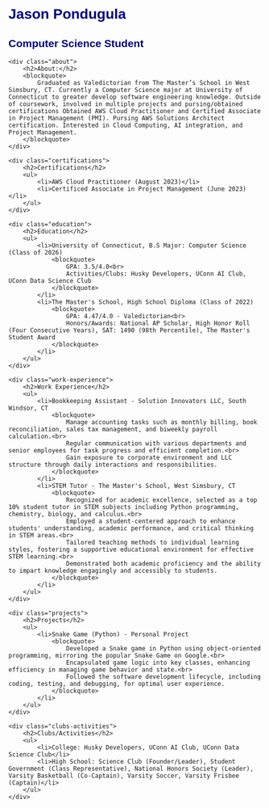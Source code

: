 <!DOCTYPE html>
<html>
<head>
    <title>Jason Pondugula - Computer Science Student</title>
    <style>
        body {
            font-family: Arial, sans-serif;
        }
        h1, h2 {
            color: navy;
        }
        .about, .education, .work-experience, .projects, .certifications, .clubs-activities {
            margin-bottom: 20px;
        }
        blockquote {
            border-left: 3px solid #ccc;
            padding-left: 10px;
            color: #666;
        }
        ul {
            list-style-type: none;
            padding-left: 0;
        }
        li {
            margin-bottom: 5px;
        }
    </style>
</head>
<body>
    <h1>Jason Pondugula</h1>
    <h2>Computer Science Student</h2>

    <div class="about">
        <h2>About:</h2>
        <blockquote>
            Graduated as Valedictorian from The Master’s School in West Simsbury, CT. Currently a Computer Science major at University of Connecticut to greater develop software engineering knowledge. Outside of coursework, involved in multiple projects and pursing/obtained certifications Obtained AWS Cloud Practitioner and Certified Associate in Project Management (PMI). Pursing AWS Solutions Architect certification. Interested in Cloud Computing, AI integration, and Project Management.
        </blockquote>
    </div>

    <div class="certifications">
        <h2>Certifications</h2>
        <ul>
            <li>AWS Cloud Practitioner (August 2023)</li>
            <li>Certificed Associate in Project Management (June 2023)</li>
        </ul>
    </div>

    <div class="education">
        <h2>Education</h2>
        <ul>
            <li>University of Connecticut, B.S Major: Computer Science (Class of 2026)
                <blockquote>
                    GPA: 3.5/4.0<br>
                    Activities/Clubs: Husky Developers, UConn AI Club, UConn Data Science Club
                </blockquote>
            </li>
            <li>The Master's School, High School Diploma (Class of 2022)
                <blockquote>
                    GPA: 4.47/4.0 - Valedictorian<br>
                    Honors/Awards: National AP Scholar, High Honor Roll (Four Consecutive Years), SAT: 1490 (98th Percentile), The Master's Student Award
                </blockquote>
            </li>
        </ul>
    </div>

    <div class="work-experience">
        <h2>Work Experience</h2>
        <ul>
            <li>Bookkeeping Assistant - Solution Innovators LLC, South Windsor, CT
                <blockquote>
                    Manage accounting tasks such as monthly billing, book reconciliation, sales tax management, and biweekly payroll calculation.<br>
                    Regular communication with various departments and senior employees for task progress and efficient completion.<br>
                    Gain exposure to corporate environment and LLC structure through daily interactions and responsibilities.
                </blockquote>
            </li>
            <li>STEM Tutor - The Master's School, West Simsbury, CT
                <blockquote>
                    Recognized for academic excellence, selected as a top 10% student tutor in STEM subjects including Python programming, chemistry, biology, and calculus.<br>
                    Employed a student-centered approach to enhance students' understanding, academic performance, and critical thinking in STEM areas.<br>
                    Tailored teaching methods to individual learning styles, fostering a supportive educational environment for effective STEM learning.<br>
                    Demonstrated both academic proficiency and the ability to impart knowledge engagingly and accessibly to students.
                </blockquote>
            </li>
        </ul>
    </div>

    <div class="projects">
        <h2>Projects</h2>
        <ul>
            <li>Snake Game (Python) - Personal Project
                <blockquote>
                    Developed a Snake game in Python using object-oriented programming, mirroring the popular Snake Game on Google.<br>
                    Encapsulated game logic into key classes, enhancing efficiency in managing game behavior and state.<br>
                    Followed the software development lifecycle, including coding, testing, and debugging, for optimal user experience.
                </blockquote>
            </li>
        </ul>
    </div>

    <div class="clubs-activities">
        <h2>Clubs/Activities</h2>
        <ul>
            <li>College: Husky Developers, UConn AI Club, UConn Data Science Club</li>
            <li>High School: Science Club (Founder/Leader), Student Government (Class Representative), National Honors Society (Leader), Varsity Basketball (Co-Captain), Varsity Soccer, Varsity Frisbee (Captain)</li>
        </ul>
    </div>

</body>
</html>

